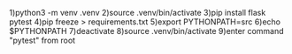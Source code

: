1)python3 -m venv .venv
2)source .venv/bin/activate
3)pip install flask pytest
4)pip freeze > requirements.txt
5)export PYTHONPATH=src
6)echo $PYTHONPATH
7)deactivate
8)source .venv/bin/activate
9)enter command "pytest" from root
